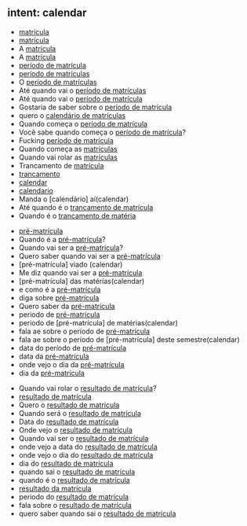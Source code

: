 ## intent: calendar
- [matricula](calendar)
- [matrícula](calendar)
- A [matricula](calendar)
- A [matrícula](calendar)
- [período de matrícula](calendar)
- [período de matrículas](calendar)
- O [período de matrículas](calendar)
- Até quando vai o [período de matrículas](calendar)
- Até quando vai o [período de matrícula](calendar)
- Gostaria de saber sobre o [período de matrícula](calendar)
- quero o [calendário de matrículas](calendar)
- Quando começa o [período de matrícula](calendar)
- Você sabe quando começa o [período de matrícula](calendar)?
- Fucking [período de matrícula](calendar)
- Quando começa as [matrículas](calendar)
- Quando vai rolar as [matrículas](calendar)
- Trancamento de [matrícula](calendar)
- [trancamento](calendar)
- [calendar](calendar)
- [calendario](calendar)
- Manda o [calendário] aí(calendar)
- Até quando é o [trancamento de matrícula](calendar)
- Quando é o [trancamento de matéria](calendar)
<!-- pré-matrícula -->
- [pré-matrícula](calendar)
- Quando é a [pré-matrícula](calendar)?
- Quando vai ser a [pré-matrícula](calendar)?
- Quero saber quando vai ser a [pré-matrícula](calendar)
- [pré-matrícula] viado (calendar)
- Me diz quando vai ser a [pré-matrícula](calendar)
- [pré-matrícula] das matérias(calendar)
- e como é a [pré-matrícula](calendar)
- diga sobre [pré-matrícula](calendar)
- Quero saber da [pré-matrícula](calendar)
- periodo de [pré-matrícula](calendar)
- periodo de [pré-matrícula] de matérias(calendar)
- fala ae sobre o período de [pré-matrícula](calendar)
- fala ae sobre o período de [pré-matrícula] deste semestre(calendar)
- data do período de [pré-matrícula](calendar)
- data da [pré-matrícula](calendar)
- onde vejo o dia da [pré-matrícula](calendar)
- dia da [pré-matrícula](calendar)
<!-- resultado de matrícula -->
- Quando vai rolar o [resultado de matrícula](calendar)?
- [resultado de matrícula](calendar)
- Quero o [resultado de matrícula](calendar)
- Quando será o [resultado de matrícula](calendar)
- Data do [resultado de matrícula](calendar)
- Onde vejo o [resultado de matrícula](calendar)
- Quando vai ser o [resultado de matrícula](calendar)
- onde vejo a data do [resultado de matrícula](calendar)
- onde vejo o dia do [resultado de matrícula](calendar)
- dia do [resultado de matrícula](calendar)
- quando sai o [resultado de matrícula](calendar)
- quando é o [resultado de matrícula](calendar)
- [resultado da matrícula](calendar)
- periodo do [resultado de matrícula](calendar)
- fala sobre o [resultado de matrícula](calendar)
- quero saber quando sai o [resultado de matrícula](calendar)

